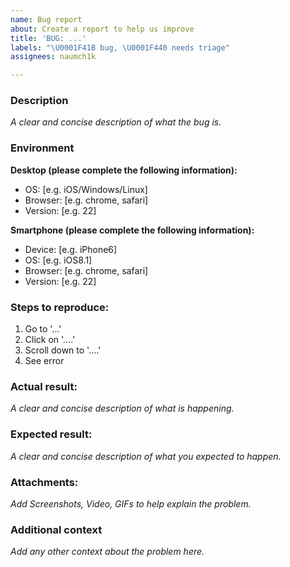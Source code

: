 ```yaml
---
name: Bug report
about: Create a report to help us improve
title: 'BUG: ...'
labels: "\U0001F41B bug, \U0001F440 needs triage"
assignees: naumch1k

---
```


### Description
_A clear and concise description of what the bug is._

### Environment
**Desktop (please complete the following information):**
 - OS: [e.g. iOS/Windows/Linux]
 - Browser: [e.g. chrome, safari]
 - Version: [e.g. 22]

**Smartphone (please complete the following information):**
- Device: [e.g. iPhone6]
- OS: [e.g. iOS8.1]
- Browser: [e.g. chrome, safari]
- Version: [e.g. 22]

### Steps to reproduce:
1. Go to '...'
2. Click on '....'
3. Scroll down to '....'
4. See error

### Actual result:
_A clear and concise description of what is happening._

### Expected result:
_A clear and concise description of what you expected to happen._

### Attachments:
_Add Screenshots, Video, GIFs to help explain the problem._

### Additional context
_Add any other context about the problem here._
